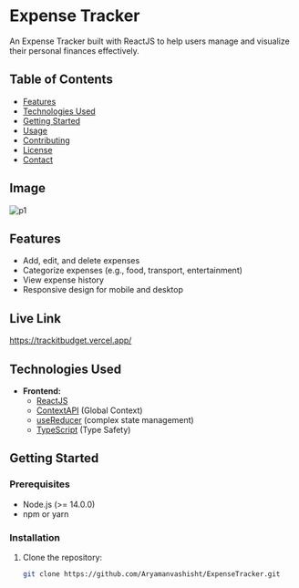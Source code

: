 # Expense Tracker

An Expense Tracker built with ReactJS to help users manage and visualize their personal finances effectively.

## Table of Contents

- [Features](#features)
- [Technologies Used](#technologies-used)
- [Getting Started](#getting-started)
- [Usage](#usage)
- [Contributing](#contributing)
- [License](#license)
- [Contact](#contact)

## Image
![p1](https://github.com/user-attachments/assets/3ddf2980-44d6-42d7-89e5-a61db9805803)


## Features

- Add, edit, and delete expenses
- Categorize expenses (e.g., food, transport, entertainment)
- View expense history
- Responsive design for mobile and desktop

## Live Link
https://trackitbudget.vercel.app/

## Technologies Used

- **Frontend:**
  - [ReactJS](https://react.dev/)
  - [ContextAPI](https://react.dev/reference/react/useContext) (Global Context)
  - [useReducer](https://react.dev/reference/react/useReducer) (complex state management)
  - [TypeScript](https://www.typescriptlang.org/docs/) (Type Safety)
  

## Getting Started

### Prerequisites

- Node.js (>= 14.0.0)
- npm or yarn

### Installation

1. Clone the repository:
   ```bash
   git clone https://github.com/Aryamanvashisht/ExpenseTracker.git
